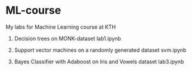 # ML-course
My labs for Machine Learning course at KTH

1. Decision trees on MONK-dataset
lab1.ipynb

2. Support vector machines on a randomly generated dataset
svm.ipynb

3. Bayes Classifier with Adaboost on Iris and Vowels dataset
lab3.ipynb
